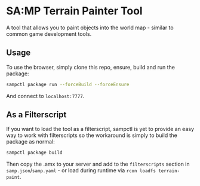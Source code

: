 # SA:MP Terrain Painter Tool

A tool that allows you to paint objects into the world map - similar to common game development tools.

## Usage

To use the browser, simply clone this repo, ensure, build and run the package:

```bash
sampctl package run --forceBuild --forceEnsure
```

And connect to `localhost:7777`.

## As a Filterscript

If you want to load the tool as a filterscript, sampctl is yet to provide an easy way to work with filterscripts so the workaround is simply to build the package as normal:

```bash
sampctl package build
```

Then copy the .amx to your server and add to the `filterscripts` section in `samp.json`/`samp.yaml` - or load during runtime via `rcon loadfs terrain-paint`.
